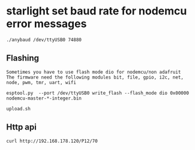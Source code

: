 # starlight set baud rate for nodemcu error messages

    ./anybaud /dev/ttyUSB0 74880

## Flashing

    Sometimes you have to use flash mode dio for nodemcu/non adafruit
    The firmware need the following modules bit, file, gpio, i2c, net, node, pwm, tmr, uart, wifi

    esptool.py  --port /dev/ttyUSB0 write_flash --flash_mode dio 0x00000 nodemcu-master-*-integer.bin

    upload.sh

## Http api

    curl http://192.168.178.120/P12/70
